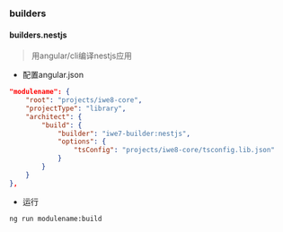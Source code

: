### builders

#### builders.nestjs
> 用angular/cli编译nestjs应用

- 配置angular.json

```json
"modulename": {
    "root": "projects/iwe8-core",
    "projectType": "library",
    "architect": {
        "build": {
            "builder": "iwe7-builder:nestjs",
            "options": {
                "tsConfig": "projects/iwe8-core/tsconfig.lib.json"
            }
        }
    }
},
```
- 运行
```
ng run modulename:build
```
